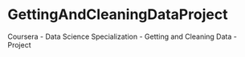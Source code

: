 # GettingAndCleaningDataProject
Coursera - Data Science Specialization - Getting and Cleaning Data - Project
